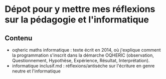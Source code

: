 # Dépot pour y mettre mes réflexions sur la pédagogie et l'informatique
## Contenu
- oqheric maths informatique : texte écrit en 2014, où j'explique comment la programmation s'inscrit dans la démarche OQHERIC (observation, Questionnement, Hypothèse, Expérience, Résultat, Interprétation).
- informatique inclusif.md : réflexions/antiséche sur l'écriture en genre neutre et l'informatique
